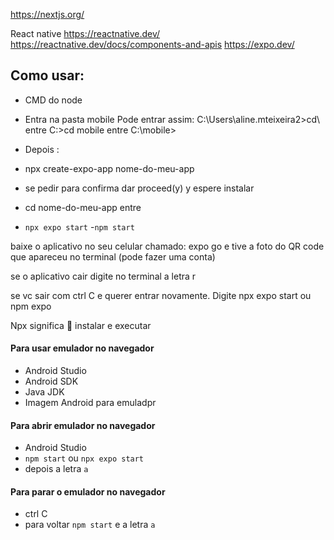 https://nextjs.org/

React native
https://reactnative.dev/
https://reactnative.dev/docs/components-and-apis
https://expo.dev/

## Como usar:

- CMD do node
- Entra na pasta mobile
  Pode entrar assim:
  C:\Users\aline.mteixeira2>cd\ entre
  C:\>cd mobile entre
  C:\mobile>

- Depois :
- npx create-expo-app nome-do-meu-app
- se pedir para confirma dar proceed(y) y
  espere instalar

- cd nome-do-meu-app entre
- `npx expo start` -`npm start`

baixe o aplicativo no seu celular chamado: expo go e tive a foto do QR code que apareceu no terminal (pode fazer uma conta)

se o aplicativo cair digite no terminal a letra r

se vc sair com ctrl C e querer entrar novamente. Digite npx expo start ou npm expo

Npx significa  instalar e executar

#### Para usar emulador no navegador

- Android Studio
- Android SDK
- Java JDK
- Imagem Android para emuladpr

#### Para abrir emulador no navegador

- Android Studio
- `npm start` ou `npx expo start`
- depois a letra `a`

#### Para parar o emulador no navegador

- ctrl C
- para voltar `npm start` e a letra `a`
